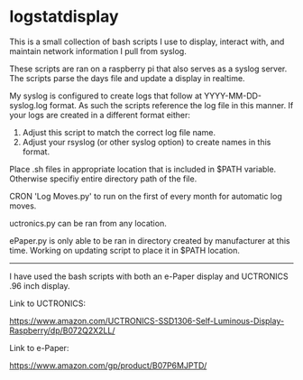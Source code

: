 # logstatdisplay
This is a small collection of bash scripts I use to display, interact with, and maintain network information I pull from syslog.

These scripts are ran on a raspberry pi that also serves as a syslog server.  The scripts parse the days file and update a display in realtime.

My syslog is configured to create logs that follow at YYYY-MM-DD-syslog.log format.  As such the scripts reference the log file in this manner.  If your logs are created in a different format either:

1.  Adjust this script to match the correct log file name.
2.  Adjust your rsyslog (or other syslog option) to create names in this format.

Place .sh files in appropriate location that is included in $PATH variable.  Otherwise specifiy entire directory path of the file.

CRON 'Log Moves.py' to run on the first of every month for automatic log moves.

uctronics.py can be ran from any location.

ePaper.py is only able to be ran in directory created by manufacturer at this time.  Working on updating script to place it in $PATH location.

-----------------------------------------------------------------------------------------
I have used the bash scripts with both an e-Paper display and UCTRONICS .96 inch display.

Link to UCTRONICS:

https://www.amazon.com/UCTRONICS-SSD1306-Self-Luminous-Display-Raspberry/dp/B072Q2X2LL/

Link to e-Paper:

https://www.amazon.com/gp/product/B07P6MJPTD/
